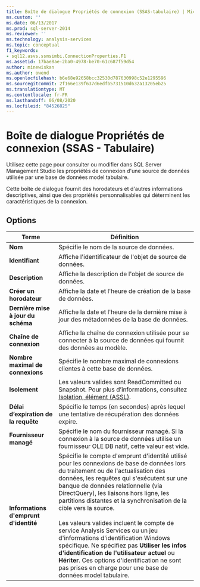 ```yaml
---
title: Boîte de dialogue Propriétés de connexion (SSAS-tabulaire) | Microsoft Docs
ms.custom: ''
ms.date: 06/13/2017
ms.prod: sql-server-2014
ms.reviewer: ''
ms.technology: analysis-services
ms.topic: conceptual
f1_keywords:
- sql12.asvs.ssmsimbi.ConnectionProperties.F1
ms.assetid: 17bae8ae-2ba0-4978-be70-61c687f59d54
author: minewiskan
ms.author: owend
ms.openlocfilehash: b6e68e92658bcc32530d787630998c52e1295596
ms.sourcegitcommit: 2f166e139f637d6edfb5731510d632a13205eb25
ms.translationtype: MT
ms.contentlocale: fr-FR
ms.lasthandoff: 06/08/2020
ms.locfileid: "84526825"
---
```

# <a name="connection-properties-dialog-box-ssas---tabular"></a>Boîte de dialogue Propriétés de connexion (SSAS - Tabulaire)
  Utilisez cette page pour consulter ou modifier dans SQL Server Management Studio les propriétés de connexion d'une source de données utilisée par une base de données model tabulaire.  
  
 Cette boîte de dialogue fournit des horodateurs et d'autres informations descriptives, ainsi que des propriétés personnalisables qui déterminent les caractéristiques de la connexion.  
  
## <a name="options"></a>Options  
  
|Terme|Définition|  
|----------|----------------|  
|**Nom**|Spécifie le nom de la source de données.|  
|**Identifiant**|Affiche l'identificateur de l'objet de source de données.|  
|**Description**|Affiche la description de l'objet de source de données.|  
|**Créer un horodateur**|Affiche la date et l'heure de création de la base de données.|  
|**Dernière mise à jour du schéma**|Affiche la date et l'heure de la dernière mise à jour des métadonnées de la base de données.|  
|**Chaîne de connexion**|Affiche la chaîne de connexion utilisée pour se connecter à la source de données qui fournit des données au modèle.|  
|**Nombre maximal de connexions**|Spécifie le nombre maximal de connexions clientes à cette base de données.|  
|**Isolement**|Les valeurs valides sont ReadCommitted ou Snapshot. Pour plus d’informations, consultez [Isolation, élément &#40;ASSL&#41;](https://docs.microsoft.com/bi-reference/assl/properties/isolation-element-assl).|  
|**Délai d’expiration de la requête**|Spécifie le temps (en secondes) après lequel une tentative de récupération des données expire.|  
|**Fournisseur managé**|Spécifie le nom du fournisseur managé. Si la connexion à la source de données utilise un fournisseur OLE DB natif, cette valeur est vide.|  
|**Informations d'emprunt d'identité**|Spécifie le compte d'emprunt d'identité utilisé pour les connexions de base de données lors du traitement ou de l'actualisation des données, les requêtes qui s'exécutent sur une banque de données relationnelle (via DirectQuery), les liaisons hors ligne, les partitions distantes et la synchronisation de la cible vers la source.<br /><br /> Les valeurs valides incluent le compte de service Analysis Services ou un jeu d'informations d'identification Windows spécifique. Ne spécifiez pas **Utiliser les infos d'identification de l'utilisateur actuel** ou **Hériter**. Ces options d'identification ne sont pas prises en charge pour une base de données model tabulaire.|  
  
  
